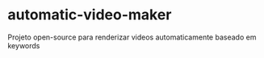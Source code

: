 # automatic-video-maker
Projeto open-source para renderizar videos automaticamente baseado em keywords
